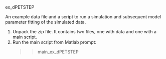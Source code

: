 ex_dPETSTEP

An example data file and a script to run a simulation and subsequent model parameter fitting of the simulated data.

1. Unpack the zip file. It contains two files, one with data and one with a main script.
2. Run the main script from Matlab prompt:
   >> main_ex_dPETSTEP